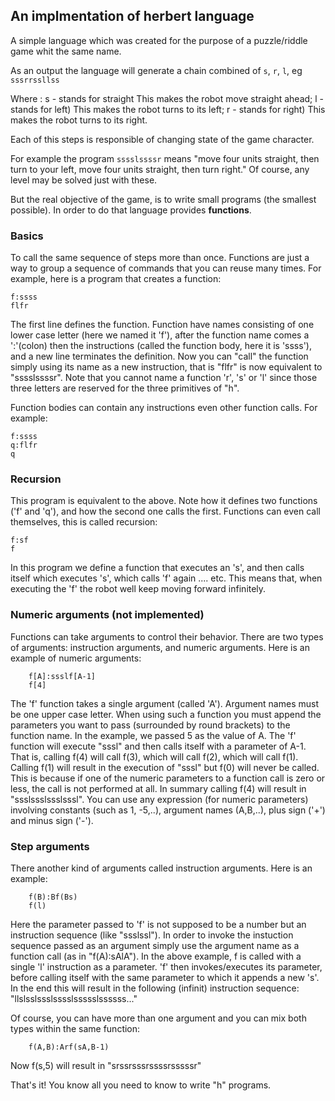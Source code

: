 ## An implmentation of herbert language

A simple language which was created for the purpose of a puzzle/riddle game whit the same name.

As an output the language will generate a chain combined of `s`, `r`, `l`, eg `sssrrssllss`

Where :
s - stands for straight This makes the robot move straight ahead;
l - stands for left) This makes the robot turns to its left;
r - stands for right) This makes the robot turns to its right.

Each of this steps is responsible of changing state of the game character.

For example the program `sssslssssr` means "move four units straight,
then turn to your left, move four units straight, then turn right."
Of course, any level may be solved just with these.

But the real objective of the game, is to write small programs (the smallest possible).
In order to do that language provides **functions**.

### Basics

To call the same sequence of steps more than once. Functions are just a way
to group a sequence of commands that you can reuse many times.
For example, here is a program that creates a function:

	f:ssss
	flfr

The first line defines the function. Function have names consisting of
one lower case letter (here we named it 'f'), after the function name comes a ':'(colon)
then the instructions (called the function body, here it is 'ssss'),
and a new line terminates the definition. Now you can "call" the function
simply using its name as a new instruction, that is "flfr" is now equivalent to "sssslssssr".
Note that you cannot name a function 'r', 's' or 'l'
since those three letters are reserved for the three primitives of "h".

Function bodies can contain any instructions even other function calls. For example:
	
	f:ssss
	q:flfr
	q

### Recursion

This program is equivalent to the above. Note how it defines
two functions ('f' and 'q'), and how the second one calls the first.
Functions can even call themselves, this is called recursion:

	f:sf
	f

In this program we define a function that executes an 's',
and then calls itself which executes 's', which calls 'f' again .... etc.
This means that, when executing the 'f' the robot well keep moving forward infinitely.


### Numeric arguments (not implemented)


Functions can take arguments to control their behavior. There are two types of
arguments: instruction arguments, and numeric arguments. Here is an example of
numeric arguments:

		f[A]:ssslf[A-1]
		f[4]

The 'f' function takes a single argument (called 'A'). Argument names must be
one upper case letter.  When using such a function you must append the
parameters you want to pass (surrounded by round brackets) to the function
name. In the example, we passed 5 as the value of A. The 'f' function will
execute "sssl" and then calls itself with a parameter of A-1. That is, calling
f(4) will call f(3), which will call f(2), which will call f(1). Calling f(1)
will result in the execution of "sssl" but f(0) will never be called. This is
because if one of the numeric parameters to a function call is zero or less, the
call is not performed at all. In summary calling f(4) will result in
"ssslssslssslsssl". You can use any expression (for numeric parameters)
involving constants (such as 1, -5,..), argument names (A,B,..), plus sign ('+')
and minus sign ('-').


### Step arguments


There another kind of arguments called instruction arguments. Here is an example:

		f(B):Bf(Bs)
		f(l)

Here the parameter passed to 'f' is not supposed to be a number but an
instruction sequence (like "ssslssl"). In order to invoke the instuction
sequence passed as an argument simply use the argument name as a function call
(as in "f(A):sAlA"). In the above example, f is called with a single 'l'
instruction as a parameter. 'f' then invokes/executes its parameter, before
calling itself with the same parameter to which it appends a new 's'. In the end
this will result in the following (infinit) instruction sequence:
"llslsslssslsssslssssslssssss..."

Of course, you can have more than one argument and you can mix both types within
the same function:

		f(A,B):Arf(sA,B-1)

Now f(s,5) will result in "srssrsssrssssrsssssr"

That's it! You know all you need to know to write "h" programs.
